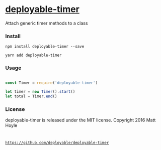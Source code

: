 # [deployable-timer](https://github.com/deployable/deployable-timer)

Attach generic timer methods to a class

### Install
 
    npm install deployable-timer --save

    yarn add deployable-timer

### Usage

```javascript

const Timer = require('deployable-timer')

let timer = new Timer().start()
let total = Timer.end()

```

### License

deployable-timer is released under the MIT license.
Copyright 2016 Matt Hoyle <code at deployable.co>

https://github.com/deployable/deployable-timer

